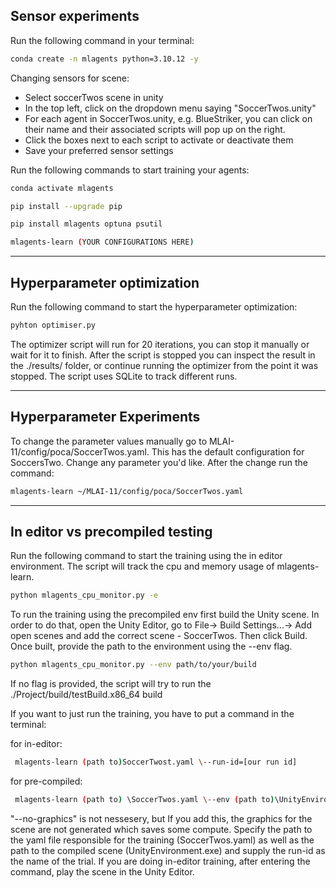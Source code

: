 ## Sensor experiments

Run the following command in your terminal: 

~~~bash
conda create -n mlagents python=3.10.12 -y
~~~

Changing sensors for scene: 
- Select soccerTwos scene in unity
- In the top left, click on the dropdown menu saying "SoccerTwos.unity"
- For each agent in SoccerTwos.unity, e.g. BlueStriker, you can click on their name and their associated scripts will pop up on the right. 
- Click the boxes next to each script to activate or deactivate them
- Save your preferred sensor settings

Run the following commands to start training your agents:

~~~bash
conda activate mlagents

pip install --upgrade pip

pip install mlagents optuna psutil

mlagents-learn (YOUR CONFIGURATIONS HERE)
~~~

---
## Hyperparameter optimization

Run the following command to start the hyperparameter optimization:

~~~bash 
pyhton optimiser.py
~~~

The optimizer script will run for 20 iterations, you can stop it manually or wait for it to finish.
After the script is stopped you can inspect the result in the ./results/ folder, or continue running the optimizer from the point it was stopped.
The script uses SQLite to track different runs.

---

## Hyperparameter Experiments

To change the parameter values manually go to MLAI-11/config/poca/SoccerTwos.yaml. 
This has the default configuration for SoccersTwo.
Change any parameter you'd like.
After the change run the command:
~~~bash 
mlagents-learn ~/MLAI-11/config/poca/SoccerTwos.yaml
~~~

---
## In editor vs precompiled testing

Run the following command to start the training using the in editor environment. The script will track the cpu and memory usage of mlagents-learn.
~~~bash
python mlagents_cpu_monitor.py -e
~~~

To run the training using the precompiled env first build the Unity scene. In order to do that, open
 the Unity Editor, go to File-> Build Settings...-> Add
 open scenes and add the correct scene - SoccerTwos.
 Then click Build.  Once built, provide the path to the environment using the --env flag.

~~~bash
python mlagents_cpu_monitor.py --env path/to/your/build
~~~

If no flag is provided, the script will try to run the ./Project/build/testBuild.x86_64 build 

If you want to just run the training, you have to put a command in the terminal:

for in-editor:
~~~bash
 mlagents-learn (path to)SoccerTwost.yaml \--run-id=[our run id]
 ~~~

for pre-compiled:
~~~bash
 mlagents-learn (path to) \SoccerTwos.yaml \--env (path to)\UnityEnvironment.exe \--run-id=[our run id] \--no-graphics
 ~~~

"--no-graphics" is not nessesery, but If you add this, the graphics for the scene are not generated which saves some compute.
Specify the path to the yaml file responsible
 for the training (SoccerTwos.yaml) as well as the path to the compiled scene (UnityEnvironment.exe) and supply
 the run-id as the name of the trial. If you are doing in-editor training, after entering the command, play the scene in the Unity Editor.

